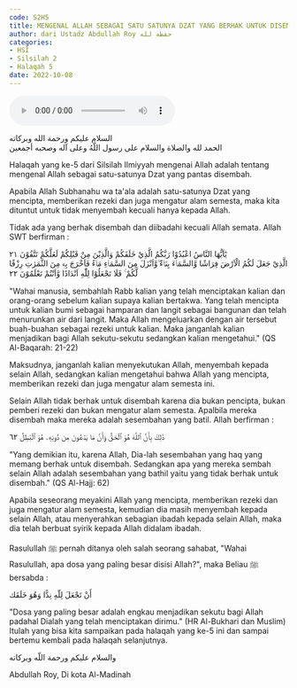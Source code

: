 ```yaml
---
code: S2H5
title: MENGENAL ALLAH SEBAGAI SATU SATUNYA DZAT YANG BERHAK UNTUK DISEMBAH
author: dari Ustadz Abdullah Roy حفظه لله
categories:
- HSI
- Silsilah 2
- Halaqah 5
date: 2022-10-08
---
```


<audio controls="" src="https://docs.google.com/uc?export=open&id=1zLIUtZaE2S7guZFxp5E8kN-irTQyVdyl"></audio>

<div class="dalil">
السلام عليكم ورحمة الله وبركاته
<br>
الحمد لله والصلاة والسلام على رسول اللَّهُ وعلى آله وصحبه أجمعين
</div>

Halaqah yang ke-5 dari Silsilah Ilmiyyah mengenai Allah adalah tentang mengenal Allah sebagai satu-satunya Dzat yang pantas disembah.

Apabila Allah Subhanahu wa ta'ala adalah satu-satunya Dzat yang mencipta, memberikan rezeki dan juga mengatur alam semesta, maka kita dituntut untuk tidak menyembah kecuali hanya kepada Allah.

Tidak ada yang berhak disembah dan diibadahi kecuali Allah semata. Allah SWT berfirman : 
<div class="dalil">
  يٰٓاَيُّهَا النَّاسُ اعْبُدُوْا رَبَّكُمُ الَّذِيْ خَلَقَكُمْ وَالَّذِيْنَ مِنْ قَبْلِكُمْ لَعَلَّكُمْ تَتَّقُوْنَ ٢١
  <br>
  الَّذِيْ جَعَلَ لَكُمُ الْاَرْضَ فِرَاشًا وَّالسَّمَاۤءَ بِنَاۤءً ۖوَّاَنْزَلَ مِنَ السَّمَاۤءِ مَاۤءً فَاَخْرَجَ بِهٖ مِنَ الثَّمَرٰتِ رِزْقًا لَّكُمْ ۚ فَلَا تَجْعَلُوْا لِلّٰهِ اَنْدَادًا وَّاَنْتُمْ تَعْلَمُوْنَ ٢٢
  <p>
  "Wahai manusia, sembahlah Rabb kalian yang telah menciptakan kalian dan orang-orang sebelum kalian supaya kalian bertakwa. Yang telah mencipta untuk kalian bumi sebagai hamparan dan langit sebagai bangunan dan telah menurunkan air dari langit. Maka Allah mengeluarkan dengan air tersebut buah-buahan sebagai rezeki untuk kalian. Maka janganlah kalian menjadikan bagi Allah sekutu-sekutu sedangkan kalian mengetahui." (QS Al-Baqarah: 21-22)
  </p>
</div>

Maksudnya, janganlah kalian menyekutukan Allah, menyembah kepada selain Allah, sedangkan kalian mengetahui bahwa Allah yang mencipta, memberikan rezeki dan juga mengatur alam semesta ini.

Selain Allah tidak berhak untuk disembah karena dia bukan pencipta, bukan pemberi rezeki dan bukan mengatur alam semesta. Apalbila mereka disembah maka mereka adalah sesembahan yang batil. Allah berfirman : 
<div class="dalil">
  ذَٰلِكَ بِأَنَّ ٱللَّهَ هُوَ ٱلۡحَقُّ وَأَنَّ مَا يَدۡعُونَ مِن دُونِهِۦ هُوَ ٱلۡبَٰطِلُ ٦٢
  <p>
  "Yang demikian itu, karena Allah, Dia-lah sesembahan yang haq yang memang berhak untuk disembah. Sedangkan apa yang mereka sembah selain Allah adalah sesembahan yang bathil yaitu yang tidak berhak untuk disembah." (QS Al-Hajj: 62)
  </p>
</div>

Apabila seseorang meyakini Allah yang mencipta, memberikan rezeki dan juga mengatur alam semesta, kemudian dia masih menyembah kepada selain Allah, atau menyerahkan sebagian ibadah kepada selain Allah, maka dia telah berbuat syirik kepada Allah didalam ibadah.

Rasulullah ﷺ pernah ditanya oleh salah seorang sahabat, "Wahai Rasulullah, apa dosa yang paling besar disisi Allah?", maka Beliau ﷺ bersabda : 
<div class="dalil">
  أَنْ تَجْعَلَ لِلّهِ نِدًّا وَهُوَ خَلَقَك
  <p>
  "Dosa yang paling besar adalah engkau menjadikan sekutu bagi Allah padahal Dialah yang telah menciptakan dirimu." (HR Al-Bukhari dan Muslim)
  Itulah yang bisa kita sampaikan pada halaqah yang ke-5 ini dan sampai bertemu kembali pada halaqah selanjutnya.
  </p>
</div>

<div class="dalil">
والسلام عليكم ورحمة اللّه وبركاته
</div>

<p class="signature">
Abdullah Roy, 
Di kota Al-Madinah
</p>